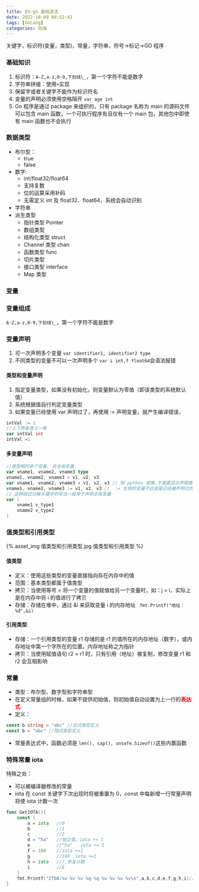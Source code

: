 ```yaml
---
title: 03-go 基础语法
date: 2022-10-09 09:52:42
tags: [GoLang]
categories: 后端
---
```


关键字，标识符(变量，类型)，常量，字符串，符号->标记->GO 程序

### 基础知识

1. 标识符：`A-Z,a-z,0-9,下划线\_`，第一个字符不能是数字
2. 字符串拼接：使用`+`实现
3. 保留字或者关键字不能作为标识符名
4. 变量的声明必须使用空格隔开 `var age int`
5. Go 程序是通过 package 来组织的，只有 package 名称为 main 的源码文件可以包含 main 函数，一个可执行程序有且仅有一个 main 包，其他包中即使有 main 函数也不会执行

### 数据类型

- 布尔型：
  - true
  - false
- 数字:
  - int/float32/float64
  - 支持复数
  - 位的运算采用补码
  - 无需定义 int 及 float32、float64，系统会自动识别
- 字符串
- 派生类型
  - 指针类型 Pointer
  - 数组类型
  - 结构化类型 struct
  - Channel 类型 chan
  - 函数类型 func
  - 切片类型
  - 接口类型 interface
  - Map 类型

### 变量

### 变量组成

`A-Z,a-z,0-9,下划线\_`，第一个字符不能是数字

### 变量声明

1. 可一次声明多个变量 `var identifier1, identifier2 type`
2. 不同类型的变量不可以一次声明多个 `var i int,f float64`会语法报错

#### 类型和变量声明

1. 指定变量类型，如果没有初始化，则变量默认为零值（即该类型的系统默认值）
2. 系统根据值自行判定变量类型
3. 如果变量已经使用 var 声明过了，再使用 := 声明变量，就产生编译错误，

```go
intVal := 1
//上下两者意义一致
var intVal int
intVal =1
```

#### 多变量声明

```go
//类型相同多个变量, 非全局变量
var vname1, vname2, vname3 type
vname1, vname2, vname3 = v1, v2, v3
var vname1, vname2, vname3 = v1, v2, v3 // 和 python 很像,不需要显示声明类型，自动推断
vname1, vname2, vname3 := v1, v2, v3 //  := 左侧的变量不应该是已经被声明过的，否则会导致编译错误
// 这种因式分解关键字的写法一般用于声明全局变量
var (
    vname1 v_type1
    vname2 v_type2
)
```

### 值类型和引用类型

{% asset_img 值类型和引用类型.jpg 值类型和引用类型 %}

#### 值类型

- 定义：使用这些类型的变量直接指向存在内存中的值
- 范围：基本类型都属于值类型
- 拷贝：当使用等号 = 将一个变量的值赋值给另一个变量时，如：j = i，实际上是在内存中将 i 的值进行了拷贝
- 存储：存储在堆中，通过 &i 来获取变量 i 的内存地址 ` fmt.Printf("地址：%d",&i)`

#### 引用类型

- 存储：一个引用类型的变量 r1 存储的是 r1 的值所在的内存地址（数字），或内存地址中第一个字所在的位置。内存地址称之为指针
- 拷贝：当使用赋值语句 r2 = r1 时，只有引用（地址）被复制，修改变量 r1 和 r2 会互相影响

### 常量

- 类型：布尔型、数字型和字符串型
- 在定义常量组的时候，如果不提供初始值，则初始值自动设置为上一行的<font color=red>**表达式**</font>
- 定义：

```go
const b string = "abc" //显式类型定义
const b = "abc" //隐式类型定义
```

- 常量表达式中，函数必须是 `len(), cap(), unsafe.Sizeof()`这些内置函数

### 特殊常量 iota

特殊之处：

- 可以被编译器修改的常量
- iota 在 const 关键字下次出现时将被重置为 0，const 中每新增一行常量声明将使 iota 计数一次

```go
func GetIOTA(){
	const (
		a = iota   //0
		b          //1
		c          //2
		d = "ha"   //独立值，iota += 1
		e          //"ha"   iota += 1
		f = 100    //iota +=1
		g          //100  iota +=1
		h = iota   //7,恢复计数
		i          //8
	)
	fmt.Printf("ITOA:%v %v %v %q %q %v %v %v %v\n",a,b,c,d,e,f,g,h,i)//0 1 2 ha ha 100 100 7 8
}

```
